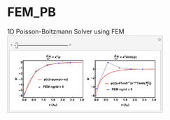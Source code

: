 # FEM_PB
1D Poisson-Boltzmann Solver using FEM
<img src="https://github.com/chen3262/FEM_PB/blob/master/test.png" width="355">
